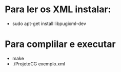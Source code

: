 # Para ler os XML instalar:
- sudo apt-get install libpugixml-dev

# Para complilar e executar
- make
- ./ProjetoCG exemplo.xml